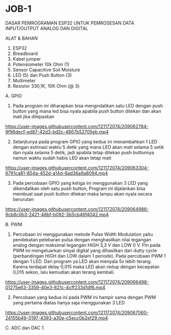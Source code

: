 # JOB-1
DASAR PEMROGRAMAN ESP32 UNTUK PEMROSESAN DATA INPUT/OUTPUT ANALOG DAN DIGITAL


ALAT & BAHAN
1) ESP32
2) Breadboard
3) Kabel jumper
4) Potensiometer 10k Ohm (1)
5) Sensor Capacitive Soil Moisture
6) LED (5) dan Push Button (3)
7) Multimeter
8) Resistor 330,1K, 10K Ohm (@ 3)


A. GPIO
1. Pada program ini diharapkan bisa mengndalikan satu LED dengan push button yang mana led bisa nyala apabila push button ditekan dan akan mati jika dilepaskan


https://user-images.githubusercontent.com/121172074/209062784-9f96decf-ed87-42d3-bd2c-4867b52705eb.mp4


2. Selanjtunya pada program GPIO yang kedua ini menambahkan 1 LED dengan estimasi waktu 5 detik yang mana LED akan mati selama 5 setik dan nyala selama 5 detik, jadi apabila tetap ditekan push buttonnya namun waktu sudah habis LED akan tetap mati


https://user-images.githubusercontent.com/121172074/209063304-6791ca81-854a-452d-a14d-6ad36a9a8094.mp4


3. Pada percobaan GPIO yang ketiga ini menggunakan 3 LED yang dikendalikan oleh satu push button, Program ini dijalankan bisa membuat saat push button ditekan maka lampu akan nyala secara berurutan 


https://user-images.githubusercontent.com/121172074/209064986-9cb8c0b3-2421-48bf-b092-3b5cb46f4042.mp4


B. PWM
1. Percobaan ini menggunakan metode Pulse Width Modulation yaitu pendekatan pelebaran pulsa dengan menghasilkan nilai tegangan analog dengan maksimal tegangan HIGH 3,3 V dan LOW 0 V. Pin pada PWM ini mengeluarkan sinyal digital yang dihasilkan dari dutty cycle (perbandingan HIGH dan LOW dalam 1 periode). Pada percobaan PWM 1 dengan 1 LED. Dari program ya LED akan menyala 5x lebih terang. Karena terdapat delay 0,015 maka LED akan redup dengan kecepatan 0,015 sekon, lalu kemudian akan terang kembali.



https://user-images.githubusercontent.com/121172074/209066498-01275e63-3359-40e3-821c-4cff233d1df6.mp4


2. Percobaan yang kedua ini pada PWM ini hampir sama dengan PWM yang pertama diatas hanya saja menggunakan 3 LED


https://user-images.githubusercontent.com/121172074/209067060-24155b49-0197-4393-a30e-c5ecc0b2ef29.mp4



C. ADC dan DAC
1. 
